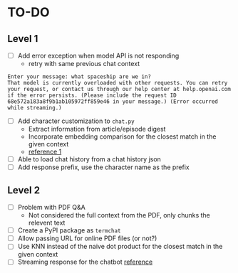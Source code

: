 # TO-DO

## Level 1

- [ ] Add error exception when model API is not responding
  - retry with same previous chat context
```text
Enter your message: what spaceship are we in?
That model is currently overloaded with other requests. You can retry your request, or contact us through our help center at help.openai.com if the error persists. (Please include the request ID 68e572a183a8f9b1ab105972ff859e46 in your message.) (Error occurred while streaming.)
```
- [ ] Add character customization to `chat.py`
  - Extract information from article/episode digest
  - Incorporate embedding comparison for the closest match in the given context
  - [reference 1](https://promptbase.com/prompt/chat-with-a-movieseriesgames-character)
- [ ] Able to load chat history from a chat history json
- [ ] Add response prefix, use the character name as the prefix

## Level 2

- [ ] Problem with PDF Q&A
  - Not considered the full context from the PDF, only chunks the relevent text
- [ ] Create a PyPI package as `termchat`
- [ ] Allow passing URL for online PDF files (or not?)
- [ ] Use KNN instead of the naive dot product for the closest match in the given context
- [ ] Streaming response for the chatbot [reference](https://til.simonwillison.net/gpt3/python-chatgpt-streaming-api)